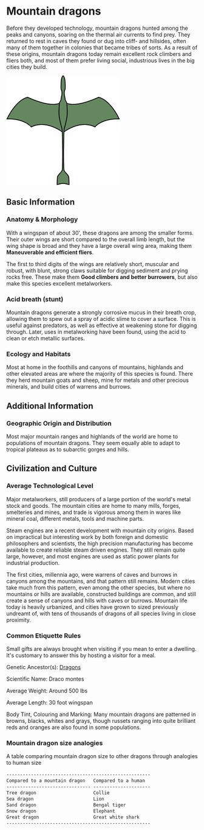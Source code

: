 # Mountain dragons

Before they developed technology, mountain dragons hunted among the peaks and canyons, soaring on the thermal air currents to find prey. They returned to rest in caves they found or dug into cliff- and hillsides, often many of them together in colonies that became tribes of sorts. As a result of these origins, mountain dragons today remain excellent rock climbers and fliers both, and most of them prefer living social, industrious lives in the big cities they build.

![Mountain dragon](../images/mt-dragon.png "Mountain dragon")

## Basic Information

### Anatomy & Morphology

With a wingspan of about 30', these dragons are among the smaller forms. Their outer wings are short compared to the overall limb length, but the wing shape is broad and they have a large overall wing area, making them **Maneuverable and efficient fliers**.

The first to third digits of the wings are relatively short, muscular and robust, with blunt, strong claws suitable for digging sediment and prying rocks free. These make them **Good climbers and better burrowers**, but also make this species excellent metalworkers.

### Acid breath (stunt)

Mountain dragons generate a strongly corrosive mucus in their breath crop, allowing them to spew out a spray of acidic slime to cover a surface. This is useful against predators, as well as effective at weakening stone for digging through. Later, uses in metalworking have been found, using the acid to clean or etch metallic surfaces.

### Ecology and Habitats

Most at home in the foothills and canyons of mountains, highlands and other elevated areas are where the majority of this species is found. There they herd mountain goats and sheep, mine for metals and other precious minerals, and build cities of warrens and burrows.

## Additional Information

### Geographic Origin and Distribution

Most major mountain ranges and highlands of the world are home to populations of mountain dragons. They seem equally able to adapt to tropical plateaus as to subarctic gorges and hills.

## Civilization and Culture

### Average Technological Level

Major metalworkers, still producers of a large portion of the world's metal stock and goods. The mountain cities are home to many mills, forges, smelteries and mines, and trade is vigorous among them in wares like mineral coal, different metals, tools and machine parts.

Steam engines are a recent development with mountain city origins. Based on impractical but interesting work by both foreign and domestic philosophers and scientists, the high precision manufacturing has become available to create reliable steam driven engines. They still remain quite large, however, and most engines are used as static power plants for industrial production.

The first cities, millennia ago, were warrens of caves and burrows in canyons among the mountains, and that pattern still remains. Modern cities take much from this pattern, even among the other species, but where no mountains or hills are available, constructed buildings are common, and still create a sense of canyons and hills with caves or burrows. Mountain life today is heavily urbanized, and cities have grown to sized previously undreamt of, with tens of thousands of dragons of all species living in close proximity.

### Common Etiquette Rules

Small gifts are always brought when visiting if you mean to enter a dwelling. It's customary to answer this by hosting a visitor for a meal.

Genetic Ancestor(s): [Dragons](/creatures/dragons.md)

Scientific Name: Draco montes

Average Weight: Around 500 lbs

Average Length: 30 foot wingspan

Body Tint, Colouring and Marking: Many mountain dragons are patterned in browns, blacks, whites and grays, though russets ranging into quite brilliant reds and oranges are also found in some populations.

### Mountain dragon size analogies

A table comparing mountain dragon size to other dragons through analogies to human size

    -----------------------------------------------------
    Compared to a mountain dragon   Compared to a human
    ------------------------------- ---------------------
    Tree dragon                     Collie
    Sea dragon                      Lion
    Sand dragon                     Bengal tiger
    Snow dragon                     Elephant
    Great dragon                    Great white shark
    -----------------------------------------------------
